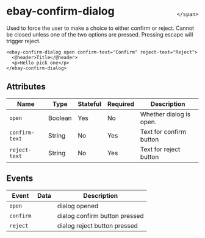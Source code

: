 <h1 style="display: flex; justify-content: space-between; align-items: center;">
    <span>
      ebay-confirm-dialog
    </span>
    <span style="font-weight: normal; font-size: medium; margin-bottom: -15px;">
        
    </span>
</h1>

Used to force the user to make a choice to either confirm or reject. Cannot be closed unless one of the two options are pressed. Pressing escape will trigger reject.

```marko
<ebay-confirm-dialog open confirm-text="Confirm" reject-text="Reject">
  <@header>Title</@header>
  <p>Hello pick one</p>
</ebay-confirm-dialog>
```

## Attributes

Name | Type | Stateful | Required | Description
--- | --- | --- | --- | ---
`open` | Boolean | Yes | No | Whether dialog is open.
`confirm-text` | String | No | Yes | Text for confirm button
`reject-text` | String | No | Yes | Text for reject button

## Events

Event | Data | Description
--- | --- | ---
`open` |  | dialog opened
`confirm` |  | dialog confirm button pressed
`reject` |  | dialog reject button pressed
